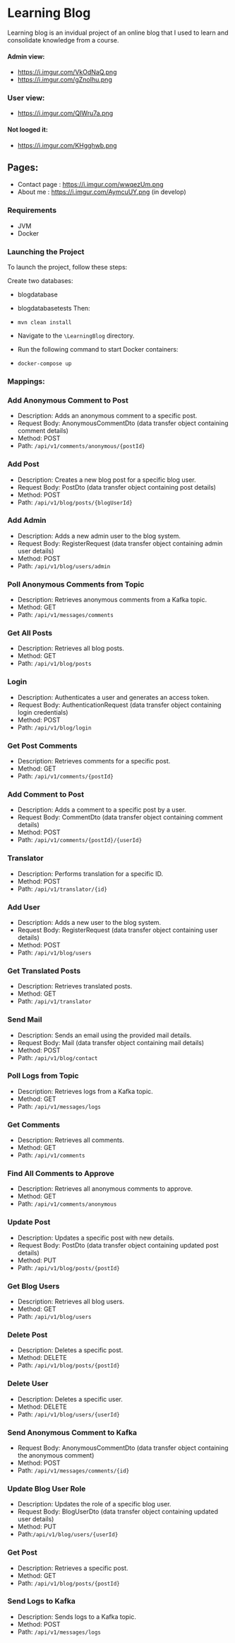 # Learning Blog
Learning blog is an invidual project of an online blog that I used to
learn and consolidate knowledge from a course.

#### Admin view:
* https://i.imgur.com/VkOdNaQ.png
* https://i.imgur.com/gZnoIhu.png
### User view:
* https://i.imgur.com/QIWru7a.png
#### Not looged it:
* https://i.imgur.com/KHgghwb.png
## Pages:
* Contact page : https://i.imgur.com/wwqezUm.png
* About me : https://i.imgur.com/AymcuUY.png (in develop)

### Requirements

* JVM
* Docker

### Launching the Project
To launch the project, follow these steps:

Create two databases:
* blogdatabase
* blogdatabasetests
Then:
* `mvn clean install`
* Navigate to the `\LearningBlog` directory.
* Run the following command to start Docker containers:

* `docker-compose up`

### Mappings:

### Add Anonymous Comment to Post
* Description: Adds an anonymous comment to a specific post.
* Request Body: AnonymousCommentDto (data transfer object containing comment details)
* Method: POST
* Path: `/api/v1/comments/anonymous/{postId}`
 
### Add Post
* Description: Creates a new blog post for a specific blog user.
* Request Body: PostDto (data transfer object containing post details)
* Method: POST
* Path: `/api/v1/blog/posts/{blogUserId}`

### Add Admin
* Description: Adds a new admin user to the blog system.
* Request Body: RegisterRequest (data transfer object containing admin user details)
* Method: POST
* Path: `/api/v1/blog/users/admin`

### Poll Anonymous Comments from Topic
* Description: Retrieves anonymous comments from a Kafka topic.
* Method: GET
* Path: `/api/v1/messages/comments`

### Get All Posts
* Description: Retrieves all blog posts.
* Method: GET
* Path: `/api/v1/blog/posts`

### Login
* Description: Authenticates a user and generates an access token.
* Request Body: AuthenticationRequest (data transfer object containing login credentials)
* Method: POST
* Path: `/api/v1/blog/login`

### Get Post Comments
* Description: Retrieves comments for a specific post.
* Method: GET
* Path: `/api/v1/comments/{postId}`

### Add Comment to Post
* Description: Adds a comment to a specific post by a user. 
* Request Body: CommentDto (data transfer object containing comment details)
* Method: POST
* Path: `/api/v1/comments/{postId}/{userId}`

### Translator
* Description: Performs translation for a specific ID.
* Method: POST
* Path: `/api/v1/translator/{id}`

### Add User
* Description: Adds a new user to the blog system. 
* Request Body: RegisterRequest (data transfer object containing user details)
* Method: POST
* Path: `/api/v1/blog/users`

### Get Translated Posts
* Description: Retrieves translated posts.
* Method: GET
* Path: `/api/v1/translator`

### Send Mail
* Description: Sends an email using the provided mail details.
* Request Body: Mail (data transfer object containing mail details)
* Method: POST
* Path: `/api/v1/blog/contact`

### Poll Logs from Topic
* Description: Retrieves logs from a Kafka topic.
* Method: GET
* Path: `/api/v1/messages/logs`

### Get Comments
* Description: Retrieves all comments.
* Method: GET
* Path: `/api/v1/comments`

### Find All Comments to Approve
* Description: Retrieves all anonymous comments to approve.
* Method: GET
* Path: `/api/v1/comments/anonymous`

### Update Post
* Description: Updates a specific post with new details.
* Request Body: PostDto (data transfer object containing updated post details)
* Method: PUT
* Path: `/api/v1/blog/posts/{postId}`

### Get Blog Users
* Description: Retrieves all blog users.
* Method: GET
* Path: `/api/v1/blog/users`

### Delete Post
* Description: Deletes a specific post.
* Method: DELETE
* Path: `/api/v1/blog/posts/{postId}`

### Delete User
* Description: Deletes a specific user.
* Method: DELETE
* Path: `/api/v1/blog/users/{userId}`

### Send Anonymous Comment to Kafka
* Request Body: AnonymousCommentDto (data transfer object containing the anonymous comment)
* Method: POST
* Path: `/api/v1/messages/comments/{id}`

### Update Blog User Role
* Description: Updates the role of a specific blog user.
* Request Body: BlogUserDto (data transfer object containing updated user details)
* Method: PUT
* Path:`/api/v1/blog/users/{userId}`

### Get Post
* Description: Retrieves a specific post.
* Method: GET
* Path: `/api/v1/blog/posts/{postId}`

### Send Logs to Kafka
* Description: Sends logs to a Kafka topic.
* Method: POST
* Path: `/api/v1/messages/logs`
